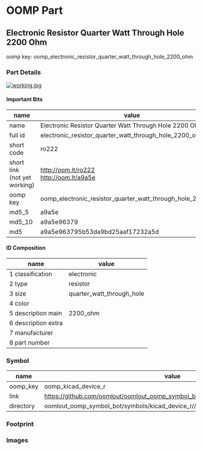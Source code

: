 # OOMP Part  
## Electronic Resistor Quarter Watt Through Hole 2200 Ohm  
  
oomp key: oomp_electronic_resistor_quarter_watt_through_hole_2200_ohm  
  
### Part Details  
  
[![working.jpg](working_600.jpg)](working.jpg)  
  
#### Important Bits  
| name | value | 
| --- | --- | 
| name | Electronic Resistor Quarter Watt Through Hole 2200 Ohm | 
| full id | electronic_resistor_quarter_watt_through_hole_2200_ohm | 
| short code | ro222 | 
| short link<br>(not yet working) | http://oom.lt/ro222<br>http://oom.lt/a9a5e | 
| oomp key | oomp_electronic_resistor_quarter_watt_through_hole_2200_ohm | 
| md5_5 | a9a5e | 
| md5_10 | a9a5e96379 | 
| md5 | a9a5e963795b53da9bd25aaf17232a5d | 
#### ID Composition  
| name | value | 
| --- | --- | 
| 1 classification | electronic | 
| 2 type | resistor | 
| 3 size | quarter_watt_through_hole | 
| 4 color |  | 
| 5 description main | 2200_ohm | 
| 6 description extra |  | 
| 7 manufacturer |  | 
| 8 part number |  | 
### Symbol  
| name | value | 
| --- | --- | 
| oomp_key | oomp_kicad_device_r | 
| link | https://github.com/oomlout/oomlout_oomp_symbol_bot/tree/main/symbols/kicad_device_r | 
| directory | oomlout_oomp_symbol_bot/symbols/kicad_device_r//working/working.kicad_sym | 
### Footprint  
### Images  
